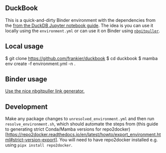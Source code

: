 ## DuckBook

This is a quick-and-dirty Binder environment with the dependencies from the
[from the DuckDB Jupyter notebook
guide](https://duckdb.org/docs/guides/python/jupyter.html). The idea is you can
use it locally using the `environment.yml` or can use it on Binder using
[`nbgitpuller`](http://nbgitpuller.link/?tab=binder&repo=https://github.com/frankier/duckbook&app=retrolab).

## Local usage

 $ git clone https://github.com/frankier/duckbook
 $ cd duckbook
 $ mamba env create -f environment.yml -n .

## Binder usage

[Use the nice nbgitpuller link generator.](http://nbgitpuller.link/?tab=binder&repo=https://github.com/frankier/duckbook&app=retrolab)

## Development

Make any package changes to `unresolved_environment.yml` and then run
`resolve_environment.sh`, which should automate the steps from (this guide to
generating strict Conda/Mamba versions for
repo2docker)[https://repo2docker.readthedocs.io/en/latest/howto/export_environment.html#strict-version-export].
You will need to have repo2docker installed e.g. using `pipx install repo2docker`.
